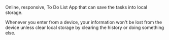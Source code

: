 Online, responsive, To Do List App that can save the tasks into local storage.

Whenever you enter from a device, your information won't be lost from the device unless clear local storage by clearing the history or doing something else.
